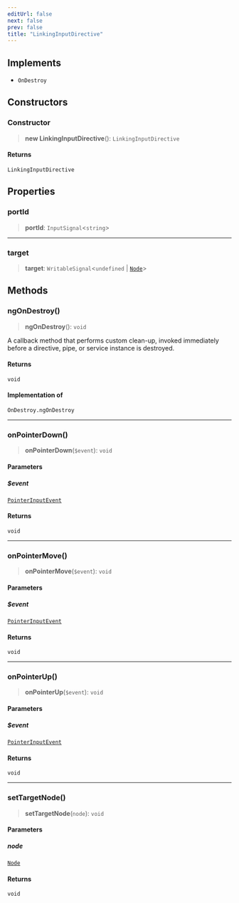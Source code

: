 ```yaml
---
editUrl: false
next: false
prev: false
title: "LinkingInputDirective"
---
```


## Implements

- `OnDestroy`

## Constructors

### Constructor

> **new LinkingInputDirective**(): `LinkingInputDirective`

#### Returns

`LinkingInputDirective`

## Properties

### portId

> **portId**: `InputSignal`\<`string`\>

***

### target

> **target**: `WritableSignal`\<`undefined` \| [`Node`](/api/other/node/)\>

## Methods

### ngOnDestroy()

> **ngOnDestroy**(): `void`

A callback method that performs custom clean-up, invoked immediately
before a directive, pipe, or service instance is destroyed.

#### Returns

`void`

#### Implementation of

`OnDestroy.ngOnDestroy`

***

### onPointerDown()

> **onPointerDown**(`$event`): `void`

#### Parameters

##### $event

[`PointerInputEvent`](/api/other/pointerinputevent/)

#### Returns

`void`

***

### onPointerMove()

> **onPointerMove**(`$event`): `void`

#### Parameters

##### $event

[`PointerInputEvent`](/api/other/pointerinputevent/)

#### Returns

`void`

***

### onPointerUp()

> **onPointerUp**(`$event`): `void`

#### Parameters

##### $event

[`PointerInputEvent`](/api/other/pointerinputevent/)

#### Returns

`void`

***

### setTargetNode()

> **setTargetNode**(`node`): `void`

#### Parameters

##### node

[`Node`](/api/other/node/)

#### Returns

`void`
